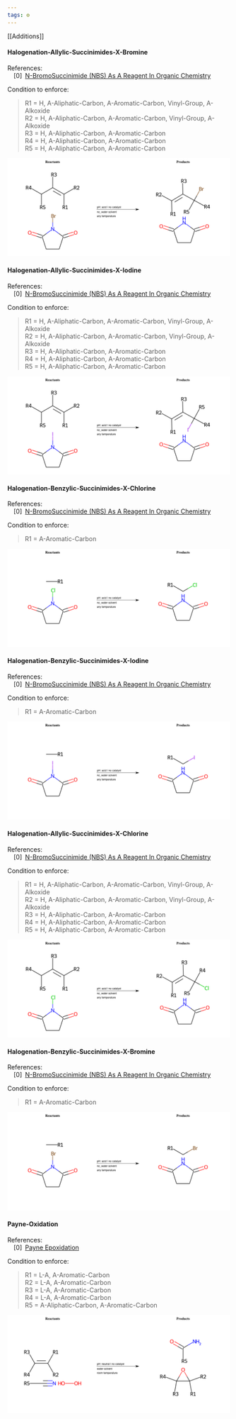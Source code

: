 ```yaml
---
tags: ⚙️
---
```

[[Additions]]

#### Halogenation-Allylic-Succinimides-X-Bromine

References:   
 [0] [N-BromoSuccinimide (NBS) As A Reagent In Organic Chemistry](https://www.masterorganicchemistry.com/2011/06/10/reagent-friday-nbs-n-bromo-succinimide/)  
 


 
  Condition to enforce: 
> R1 = H, A-Aliphatic-Carbon, A-Aromatic-Carbon, Vinyl-Group, A-Alkoxide  
> R2 = H, A-Aliphatic-Carbon, A-Aromatic-Carbon, Vinyl-Group, A-Alkoxide  
> R3 = H, A-Aliphatic-Carbon, A-Aromatic-Carbon  
> R4 = H, A-Aliphatic-Carbon, A-Aromatic-Carbon  
> R5 = H, A-Aliphatic-Carbon, A-Aromatic-Carbon  
> 




![image](/notes/images/Halogenation-Allylic-Succinimides-X-Bromine.png)

#### Halogenation-Allylic-Succinimides-X-Iodine

References:   
 [0] [N-BromoSuccinimide (NBS) As A Reagent In Organic Chemistry](https://www.masterorganicchemistry.com/2011/06/10/reagent-friday-nbs-n-bromo-succinimide/)  
 


 
  Condition to enforce: 
> R1 = H, A-Aliphatic-Carbon, A-Aromatic-Carbon, Vinyl-Group, A-Alkoxide  
> R2 = H, A-Aliphatic-Carbon, A-Aromatic-Carbon, Vinyl-Group, A-Alkoxide  
> R3 = H, A-Aliphatic-Carbon, A-Aromatic-Carbon  
> R4 = H, A-Aliphatic-Carbon, A-Aromatic-Carbon  
> R5 = H, A-Aliphatic-Carbon, A-Aromatic-Carbon  
> 




![image](/notes/images/Halogenation-Allylic-Succinimides-X-Iodine.png)

#### Halogenation-Benzylic-Succinimides-X-Chlorine

References:   
 [0] [N-BromoSuccinimide (NBS) As A Reagent In Organic Chemistry](https://www.masterorganicchemistry.com/2011/06/10/reagent-friday-nbs-n-bromo-succinimide/)  
 


 
  Condition to enforce: 
> R1 = A-Aromatic-Carbon  
> 




![image](/notes/images/Halogenation-Benzylic-Succinimides-X-Chlorine.png)

#### Halogenation-Benzylic-Succinimides-X-Iodine

References:   
 [0] [N-BromoSuccinimide (NBS) As A Reagent In Organic Chemistry](https://www.masterorganicchemistry.com/2011/06/10/reagent-friday-nbs-n-bromo-succinimide/)  
 


 
  Condition to enforce: 
> R1 = A-Aromatic-Carbon  
> 




![image](/notes/images/Halogenation-Benzylic-Succinimides-X-Iodine.png)

#### Halogenation-Allylic-Succinimides-X-Chlorine

References:   
 [0] [N-BromoSuccinimide (NBS) As A Reagent In Organic Chemistry](https://www.masterorganicchemistry.com/2011/06/10/reagent-friday-nbs-n-bromo-succinimide/)  
 


 
  Condition to enforce: 
> R1 = H, A-Aliphatic-Carbon, A-Aromatic-Carbon, Vinyl-Group, A-Alkoxide  
> R2 = H, A-Aliphatic-Carbon, A-Aromatic-Carbon, Vinyl-Group, A-Alkoxide  
> R3 = H, A-Aliphatic-Carbon, A-Aromatic-Carbon  
> R4 = H, A-Aliphatic-Carbon, A-Aromatic-Carbon  
> R5 = H, A-Aliphatic-Carbon, A-Aromatic-Carbon  
> 




![image](/notes/images/Halogenation-Allylic-Succinimides-X-Chlorine.png)

#### Halogenation-Benzylic-Succinimides-X-Bromine

References:   
 [0] [N-BromoSuccinimide (NBS) As A Reagent In Organic Chemistry](https://www.masterorganicchemistry.com/2011/06/10/reagent-friday-nbs-n-bromo-succinimide/)  
 


 
  Condition to enforce: 
> R1 = A-Aromatic-Carbon  
> 




![image](/notes/images/Halogenation-Benzylic-Succinimides-X-Bromine.png)

#### Payne-Oxidation

References:   
 [0] [Payne Epoxidation](https://synarchive.com/named-reactions/payne-epoxidation)  
 


 
  Condition to enforce: 
> R1 = L-A, A-Aromatic-Carbon  
> R2 = L-A, A-Aromatic-Carbon  
> R3 = L-A, A-Aromatic-Carbon  
> R4 = L-A, A-Aromatic-Carbon  
> R5 = A-Aliphatic-Carbon, A-Aromatic-Carbon  
> 




![image](/notes/images/Payne-Oxidation.png)


